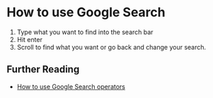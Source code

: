 # How to use Google Search

1. Type what you want to find into the search bar
2. Hit enter
3. Scroll to find what you want or go back and change your search.

## Further Reading

* [How to use Google Search operators](/google-search-operators.md)

